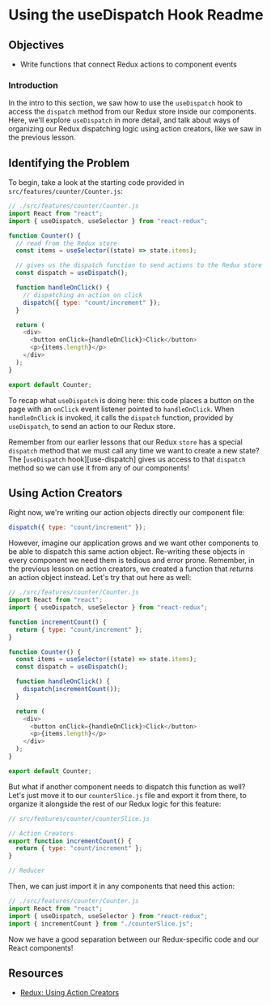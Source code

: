 # Using the useDispatch Hook Readme

## Objectives

- Write functions that connect Redux actions to component events

### Introduction

In the intro to this section, we saw how to use the `useDispatch` hook to access
the `dispatch` method from our Redux store inside our components. Here, we'll
explore `useDispatch` in more detail, and talk about ways of organizing our
Redux dispatching logic using action creators, like we saw in the previous
lesson.

## Identifying the Problem

To begin, take a look at the starting code provided in `src/features/counter/Counter.js`:

```js
// ./src/features/counter/Counter.js
import React from "react";
import { useDispatch, useSelector } from "react-redux";

function Counter() {
  // read from the Redux store
  const items = useSelector((state) => state.items);

  // gives us the dispatch function to send actions to the Redux store
  const dispatch = useDispatch();

  function handleOnClick() {
    // dispatching an action on click
    dispatch({ type: "count/increment" });
  }

  return (
    <div>
      <button onClick={handleOnClick}>Click</button>
      <p>{items.length}</p>
    </div>
  );
}

export default Counter;
```

To recap what `useDispatch` is doing here: this code places a button on the page
with an `onClick` event listener pointed to `handleOnClick`. When
`handleOnClick` is invoked, it calls the `dispatch` function, provided by
`useDispatch`, to send an action to our Redux store.

Remember from our earlier lessons that our Redux `store` has a special
`dispatch` method that we must call any time we want to create a new state? The
[`useDispatch` hook][use-dispatch] gives us access to that `dispatch` method so
we can use it from any of our components!

## Using Action Creators

Right now, we're writing our action objects directly our component file:

```js
dispatch({ type: "count/increment" });
```

However, imagine our application grows and we want other components to be able
to dispatch this same action object. Re-writing these objects in every component
we need them is tedious and error prone. Remember, in the previous lesson on
action creators, we created a function that _returns_ an action object instead.
Let's try that out here as well:

```js
// ./src/features/counter/Counter.js
import React from "react";
import { useDispatch, useSelector } from "react-redux";

function incrementCount() {
  return { type: "count/increment" };
}

function Counter() {
  const items = useSelector((state) => state.items);
  const dispatch = useDispatch();

  function handleOnClick() {
    dispatch(incrementCount());
  }

  return (
    <div>
      <button onClick={handleOnClick}>Click</button>
      <p>{items.length}</p>
    </div>
  );
}

export default Counter;
```

But what if another component needs to dispatch this function as well? Let's
just move it to our `counterSlice.js` file and export it from there, to organize
it alongside the rest of our Redux logic for this feature:

```js
// src/features/counter/counterSlice.js

// Action Creators
export function incrementCount() {
  return { type: "count/increment" };
}

// Reducer
```

Then, we can just import it in any components that need this action:

```js
// ./src/features/counter/Counter.js
import React from "react";
import { useDispatch, useSelector } from "react-redux";
import { incrementCount } from "./counterSlice.js";
```

Now we have a good separation between our Redux-specific code and our React
components!

## Resources

- [Redux: Using Action Creators](https://redux.js.org/tutorials/fundamentals/part-7-standard-patterns#using-action-creators)
